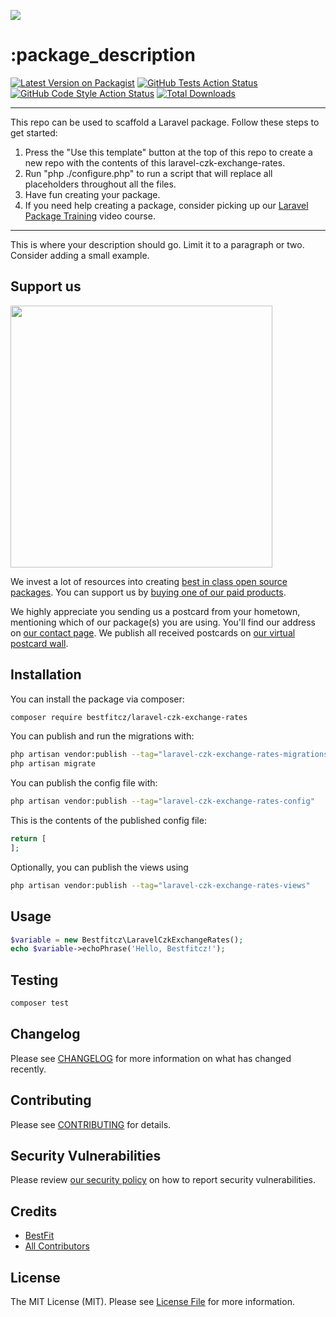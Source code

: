 
[<img src="https://github-ads.s3.eu-central-1.amazonaws.com/support-ukraine.svg?t=1" />](https://supportukrainenow.org)

# :package_description

[![Latest Version on Packagist](https://img.shields.io/packagist/v/bestfitcz/laravel-czk-exchange-rates.svg?style=flat-square)](https://packagist.org/packages/bestfitcz/laravel-czk-exchange-rates)
[![GitHub Tests Action Status](https://img.shields.io/github/workflow/status/bestfitcz/laravel-czk-exchange-rates/run-tests?label=tests)](https://github.com/bestfitcz/laravel-czk-exchange-rates/actions?query=workflow%3Arun-tests+branch%3Amain)
[![GitHub Code Style Action Status](https://img.shields.io/github/workflow/status/bestfitcz/laravel-czk-exchange-rates/Check%20&%20fix%20styling?label=code%20style)](https://github.com/bestfitcz/laravel-czk-exchange-rates/actions?query=workflow%3A"Check+%26+fix+styling"+branch%3Amain)
[![Total Downloads](https://img.shields.io/packagist/dt/bestfitcz/laravel-czk-exchange-rates.svg?style=flat-square)](https://packagist.org/packages/bestfitcz/laravel-czk-exchange-rates)
<!--delete-->
---
This repo can be used to scaffold a Laravel package. Follow these steps to get started:

1. Press the "Use this template" button at the top of this repo to create a new repo with the contents of this laravel-czk-exchange-rates.
2. Run "php ./configure.php" to run a script that will replace all placeholders throughout all the files.
3. Have fun creating your package.
4. If you need help creating a package, consider picking up our <a href="https://laravelpackage.training">Laravel Package Training</a> video course.
---
<!--/delete-->
This is where your description should go. Limit it to a paragraph or two. Consider adding a small example.

## Support us

[<img src="https://github-ads.s3.eu-central-1.amazonaws.com/:package_name.jpg?t=1" width="419px" />](https://spatie.be/github-ad-click/:package_name)

We invest a lot of resources into creating [best in class open source packages](https://spatie.be/open-source). You can support us by [buying one of our paid products](https://spatie.be/open-source/support-us).

We highly appreciate you sending us a postcard from your hometown, mentioning which of our package(s) you are using. You'll find our address on [our contact page](https://spatie.be/about-us). We publish all received postcards on [our virtual postcard wall](https://spatie.be/open-source/postcards).

## Installation

You can install the package via composer:

```bash
composer require bestfitcz/laravel-czk-exchange-rates
```

You can publish and run the migrations with:

```bash
php artisan vendor:publish --tag="laravel-czk-exchange-rates-migrations"
php artisan migrate
```

You can publish the config file with:

```bash
php artisan vendor:publish --tag="laravel-czk-exchange-rates-config"
```

This is the contents of the published config file:

```php
return [
];
```

Optionally, you can publish the views using

```bash
php artisan vendor:publish --tag="laravel-czk-exchange-rates-views"
```

## Usage

```php
$variable = new Bestfitcz\LaravelCzkExchangeRates();
echo $variable->echoPhrase('Hello, Bestfitcz!');
```

## Testing

```bash
composer test
```

## Changelog

Please see [CHANGELOG](CHANGELOG.md) for more information on what has changed recently.

## Contributing

Please see [CONTRIBUTING](https://github.com/:author_username/.github/blob/main/CONTRIBUTING.md) for details.

## Security Vulnerabilities

Please review [our security policy](../../security/policy) on how to report security vulnerabilities.

## Credits

- [BestFit](https://github.com/:author_username)
- [All Contributors](../../contributors)

## License

The MIT License (MIT). Please see [License File](LICENSE.md) for more information.
